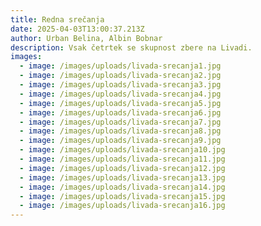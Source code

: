 ```yaml
---
title: Redna srečanja
date: 2025-04-03T13:00:37.213Z
author: Urban Belina, Albin Bobnar
description: Vsak četrtek se skupnost zbere na Livadi.
images:
  - image: /images/uploads/livada-srecanja1.jpg
  - image: /images/uploads/livada-srecanja2.jpg
  - image: /images/uploads/livada-srecanja3.jpg
  - image: /images/uploads/livada-srecanja4.jpg
  - image: /images/uploads/livada-srecanja5.jpg
  - image: /images/uploads/livada-srecanja6.jpg
  - image: /images/uploads/livada-srecanja7.jpg
  - image: /images/uploads/livada-srecanja8.jpg
  - image: /images/uploads/livada-srecanja9.jpg
  - image: /images/uploads/livada-srecanja10.jpg
  - image: /images/uploads/livada-srecanja11.jpg
  - image: /images/uploads/livada-srecanja12.jpg
  - image: /images/uploads/livada-srecanja13.jpg
  - image: /images/uploads/livada-srecanja14.jpg
  - image: /images/uploads/livada-srecanja15.jpg
  - image: /images/uploads/livada-srecanja16.jpg
---
```

